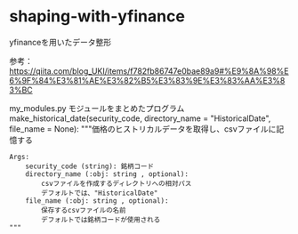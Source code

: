 # shaping-with-yfinance
yfinanceを用いたデータ整形

参考：https://qiita.com/blog_UKI/items/f782fb86747e0bae89a9#%E9%8A%98%E6%9F%84%E3%81%AE%E3%82%B5%E3%83%9E%E3%83%AA%E3%83%BC

my_modules.py
  モジュールをまとめたプログラム
  make_historical_date(security_code, directory_name = "HistoricalDate", file_name = None):
  """価格のヒストリカルデータを取得し、csvファイルに記憶する

    Args:
        security_code (string): 銘柄コード
        directory_name (:obj: string , optional):
            csvファイルを作成するディレクトリへの相対パス
            デフォルトでは、"HistoricalDate"
        file_name (:obj: string , optional): 
            保存するcsvファイルの名前
            デフォルトでは銘柄コードが使用される
    """
